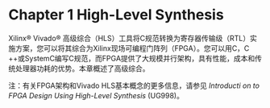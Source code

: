 # Chapter 1 High-Level Synthesis
Xilinx® Vivado® 高级综合（HLS）工具将C规范转换为寄存器传输级（RTL）实施方案，您可以将其综合为Xilinx现场可编程门阵列（FPGA）。您可以用C，C ++或SystemC编写C规范，而FPGA提供了大规模并行架构，具有性能，成本和传统处理器功耗的优势。本章概述了高级综合。

注：有关FPGA架构和Vivado HLS基本概念的更多信息，请参见 _Introducti on  to FPGA Design Using High-Level Synthesis_ (UG998)。

